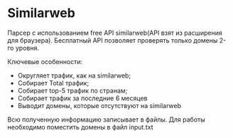 # Similarweb

Парсер с использованием free API similarweb(API взят из расширения для браузера).
Бесплатный API позволяет проверять только домены 2-го уровня.

Ключевые особенности:

- Округляет трафик, как на similarweb;
- Собирает Total трафик;
- Собирает top-5 трафик по странам;
- Собирает трафик за последние 6 месяцев
- Выводит домены, которые отсутствуют на similarweb

Всю полученную информацию записывает в файлы.
Для работы необходимо поместить домены в файл input.txt
